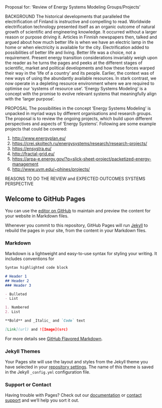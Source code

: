 Proposal for: 
‘Review of Energy Systems Modeling Groups/Projects’

BACKGROUND
The historical developments that paralleled the electrification of Finland  is instructive and compelling to read. Worldwide electrification technology presented itself as an organic outcome of natural growth of scientific and engineering knowledge. It occurred without a larger reason or purpose driving it. Articles in Finnish newspapers then, talked and argued about how much better life is when we have an electric lamp in the home or when electricity is available for the city. Electrification added to possibilities of better life and living. Better life was a choice, not a requirement.
Present energy transition considerations invariably weigh upon the reader as he turns the pages and peeks at the different stages of scientific, market and political developments and how these forces warped their way in the ‘life of a country’ and its people.
Earlier, the context was of new ways of using the abundantly available resources. In stark contrast, we now operate in a depleting resource environment where we are required to optimise our ‘systems of resource use’. 
‘Energy Systems Modeling’ is a concept with the promise to evolve relevant systems that meaningfully align with the ‘larger purpose’. 

PROPOSAL
The possibilities in the concept ‘Energy Systems Modeling’ is unpacked in myriad ways by different organisations and research groups. The proposal is to review the ongoing projects, which build upon different perspectives and aspects of ‘Energy Systems’.
Following are some example projects that could be covered:
1.	http://www.energyplan.eu/
2.	https://crei.skoltech.ru/energysystems/research/research-projects/
3.	https://ensystra.eu/
4.	http://fractal-grid.eu/
5.	https://arpa-e.energy.gov/?q=slick-sheet-project/packetized-energy-management
6.	http://www.uvm.edu/~phines/projects/

REASONS TO DO THE REVIEW and EXPECTED OUTCOMES
SYSTEMS PERSPECTIVE

## Welcome to GitHub Pages

You can use the [editor on GitHub](https://github.com/pankaj113/Energy-Systems-Modeling-Projects/edit/master/README.md) to maintain and preview the content for your website in Markdown files.

Whenever you commit to this repository, GitHub Pages will run [Jekyll](https://jekyllrb.com/) to rebuild the pages in your site, from the content in your Markdown files.

### Markdown

Markdown is a lightweight and easy-to-use syntax for styling your writing. It includes conventions for

```markdown
Syntax highlighted code block

# Header 1
## Header 2
### Header 3

- Bulleted
- List

1. Numbered
2. List

**Bold** and _Italic_ and `Code` text

[Link](url) and ![Image](src)
```

For more details see [GitHub Flavored Markdown](https://guides.github.com/features/mastering-markdown/).

### Jekyll Themes

Your Pages site will use the layout and styles from the Jekyll theme you have selected in your [repository settings](https://github.com/pankaj113/Energy-Systems-Modeling-Projects/settings). The name of this theme is saved in the Jekyll `_config.yml` configuration file.

### Support or Contact

Having trouble with Pages? Check out our [documentation](https://help.github.com/categories/github-pages-basics/) or [contact support](https://github.com/contact) and we’ll help you sort it out.
